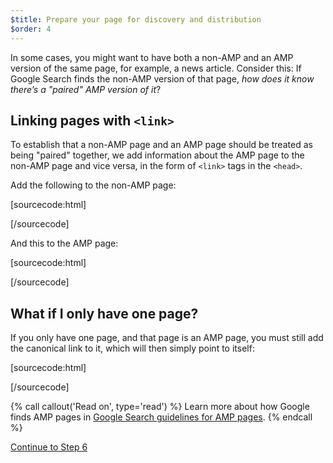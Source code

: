```yaml
---
$title: Prepare your page for discovery and distribution
$order: 4
---
```


In some cases, you might want to have both a non-AMP and an AMP version of the same page, for example, a news article. Consider this: If Google Search finds the non-AMP version of that page, *how does it know there’s a "paired" AMP version of it*?

## Linking pages with `<link>`

To establish that a non-AMP page and an AMP page should be treated as being "paired" together, we add information about the AMP page to the non-AMP page and vice versa, in the form of `<link>` tags in the `<head>`.

Add the following to the non-AMP page:

[sourcecode:html]
<link rel="amphtml" href="https://www.example.com/url/to/amp/document.html">
[/sourcecode]

And this to the AMP page:

[sourcecode:html]
<link rel="canonical" href="https://www.example.com/url/to/full/document.html">
[/sourcecode]

## What if I only have one page?

If you only have one page, and that page is an AMP page, you must still add the canonical link to it, which will then simply point to itself:

[sourcecode:html]
<link rel="canonical" href="https://www.example.com/url/to/amp/document.html">
[/sourcecode]

{% call callout('Read on', type='read') %}
Learn more about how Google finds AMP pages in [Google Search guidelines for AMP pages](https://support.google.com/webmasters/answer/6340290).
{% endcall %}

<a class="go-button button" href="/docs/tutorials/create/publish.html">Continue to Step 6</a>
